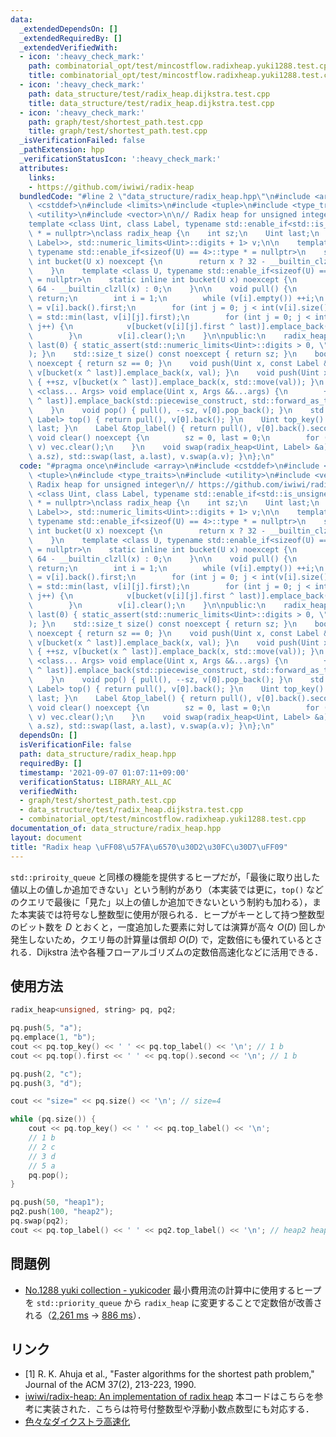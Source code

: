 ```yaml
---
data:
  _extendedDependsOn: []
  _extendedRequiredBy: []
  _extendedVerifiedWith:
  - icon: ':heavy_check_mark:'
    path: combinatorial_opt/test/mincostflow.radixheap.yuki1288.test.cpp
    title: combinatorial_opt/test/mincostflow.radixheap.yuki1288.test.cpp
  - icon: ':heavy_check_mark:'
    path: data_structure/test/radix_heap.dijkstra.test.cpp
    title: data_structure/test/radix_heap.dijkstra.test.cpp
  - icon: ':heavy_check_mark:'
    path: graph/test/shortest_path.test.cpp
    title: graph/test/shortest_path.test.cpp
  _isVerificationFailed: false
  _pathExtension: hpp
  _verificationStatusIcon: ':heavy_check_mark:'
  attributes:
    links:
    - https://github.com/iwiwi/radix-heap
  bundledCode: "#line 2 \"data_structure/radix_heap.hpp\"\n#include <array>\n#include\
    \ <cstddef>\n#include <limits>\n#include <tuple>\n#include <type_traits>\n#include\
    \ <utility>\n#include <vector>\n\n// Radix heap for unsigned integer\n// https://github.com/iwiwi/radix-heap\n\
    template <class Uint, class Label, typename std::enable_if<std::is_unsigned<Uint>::value>::type\
    \ * = nullptr>\nclass radix_heap {\n    int sz;\n    Uint last;\n    std::array<std::vector<std::pair<Uint,\
    \ Label>>, std::numeric_limits<Uint>::digits + 1> v;\n\n    template <class U,\
    \ typename std::enable_if<sizeof(U) == 4>::type * = nullptr>\n    static inline\
    \ int bucket(U x) noexcept {\n        return x ? 32 - __builtin_clz(x) : 0;\n\
    \    }\n    template <class U, typename std::enable_if<sizeof(U) == 8>::type *\
    \ = nullptr>\n    static inline int bucket(U x) noexcept {\n        return x ?\
    \ 64 - __builtin_clzll(x) : 0;\n    }\n\n    void pull() {\n        if (!v[0].empty())\
    \ return;\n        int i = 1;\n        while (v[i].empty()) ++i;\n        last\
    \ = v[i].back().first;\n        for (int j = 0; j < int(v[i].size()); j++) last\
    \ = std::min(last, v[i][j].first);\n        for (int j = 0; j < int(v[i].size());\
    \ j++) {\n            v[bucket(v[i][j].first ^ last)].emplace_back(std::move(v[i][j]));\n\
    \        }\n        v[i].clear();\n    }\n\npublic:\n    radix_heap() : sz(0),\
    \ last(0) { static_assert(std::numeric_limits<Uint>::digits > 0, \"Invalid type.\"\
    ); }\n    std::size_t size() const noexcept { return sz; }\n    bool empty() const\
    \ noexcept { return sz == 0; }\n    void push(Uint x, const Label &val) { ++sz,\
    \ v[bucket(x ^ last)].emplace_back(x, val); }\n    void push(Uint x, Label &&val)\
    \ { ++sz, v[bucket(x ^ last)].emplace_back(x, std::move(val)); }\n    template\
    \ <class... Args> void emplace(Uint x, Args &&...args) {\n        ++sz, v[bucket(x\
    \ ^ last)].emplace_back(std::piecewise_construct, std::forward_as_tuple(x), std::forward_as_tuple(args...));\n\
    \    }\n    void pop() { pull(), --sz, v[0].pop_back(); }\n    std::pair<Uint,\
    \ Label> top() { return pull(), v[0].back(); }\n    Uint top_key() { return pull(),\
    \ last; }\n    Label &top_label() { return pull(), v[0].back().second; }\n   \
    \ void clear() noexcept {\n        sz = 0, last = 0;\n        for (auto &vec :\
    \ v) vec.clear();\n    }\n    void swap(radix_heap<Uint, Label> &a) { std::swap(sz,\
    \ a.sz), std::swap(last, a.last), v.swap(a.v); }\n};\n"
  code: "#pragma once\n#include <array>\n#include <cstddef>\n#include <limits>\n#include\
    \ <tuple>\n#include <type_traits>\n#include <utility>\n#include <vector>\n\n//\
    \ Radix heap for unsigned integer\n// https://github.com/iwiwi/radix-heap\ntemplate\
    \ <class Uint, class Label, typename std::enable_if<std::is_unsigned<Uint>::value>::type\
    \ * = nullptr>\nclass radix_heap {\n    int sz;\n    Uint last;\n    std::array<std::vector<std::pair<Uint,\
    \ Label>>, std::numeric_limits<Uint>::digits + 1> v;\n\n    template <class U,\
    \ typename std::enable_if<sizeof(U) == 4>::type * = nullptr>\n    static inline\
    \ int bucket(U x) noexcept {\n        return x ? 32 - __builtin_clz(x) : 0;\n\
    \    }\n    template <class U, typename std::enable_if<sizeof(U) == 8>::type *\
    \ = nullptr>\n    static inline int bucket(U x) noexcept {\n        return x ?\
    \ 64 - __builtin_clzll(x) : 0;\n    }\n\n    void pull() {\n        if (!v[0].empty())\
    \ return;\n        int i = 1;\n        while (v[i].empty()) ++i;\n        last\
    \ = v[i].back().first;\n        for (int j = 0; j < int(v[i].size()); j++) last\
    \ = std::min(last, v[i][j].first);\n        for (int j = 0; j < int(v[i].size());\
    \ j++) {\n            v[bucket(v[i][j].first ^ last)].emplace_back(std::move(v[i][j]));\n\
    \        }\n        v[i].clear();\n    }\n\npublic:\n    radix_heap() : sz(0),\
    \ last(0) { static_assert(std::numeric_limits<Uint>::digits > 0, \"Invalid type.\"\
    ); }\n    std::size_t size() const noexcept { return sz; }\n    bool empty() const\
    \ noexcept { return sz == 0; }\n    void push(Uint x, const Label &val) { ++sz,\
    \ v[bucket(x ^ last)].emplace_back(x, val); }\n    void push(Uint x, Label &&val)\
    \ { ++sz, v[bucket(x ^ last)].emplace_back(x, std::move(val)); }\n    template\
    \ <class... Args> void emplace(Uint x, Args &&...args) {\n        ++sz, v[bucket(x\
    \ ^ last)].emplace_back(std::piecewise_construct, std::forward_as_tuple(x), std::forward_as_tuple(args...));\n\
    \    }\n    void pop() { pull(), --sz, v[0].pop_back(); }\n    std::pair<Uint,\
    \ Label> top() { return pull(), v[0].back(); }\n    Uint top_key() { return pull(),\
    \ last; }\n    Label &top_label() { return pull(), v[0].back().second; }\n   \
    \ void clear() noexcept {\n        sz = 0, last = 0;\n        for (auto &vec :\
    \ v) vec.clear();\n    }\n    void swap(radix_heap<Uint, Label> &a) { std::swap(sz,\
    \ a.sz), std::swap(last, a.last), v.swap(a.v); }\n};\n"
  dependsOn: []
  isVerificationFile: false
  path: data_structure/radix_heap.hpp
  requiredBy: []
  timestamp: '2021-09-07 01:07:11+09:00'
  verificationStatus: LIBRARY_ALL_AC
  verifiedWith:
  - graph/test/shortest_path.test.cpp
  - data_structure/test/radix_heap.dijkstra.test.cpp
  - combinatorial_opt/test/mincostflow.radixheap.yuki1288.test.cpp
documentation_of: data_structure/radix_heap.hpp
layout: document
title: "Radix heap \uFF08\u57FA\u6570\u30D2\u30FC\u30D7\uFF09"
---
```


`std::priroity_queue` と同様の機能を提供するヒープだが，「最後に取り出した値以上の値しか追加できない」という制約があり（本実装では更に，`top()` などのクエリで最後に「見た」以上の値しか追加できないという制約も加わる），また本実装では符号なし整数型に使用が限られる．ヒープがキーとして持つ整数型のビット数を $D$ とおくと，一度追加した要素に対しては演算が高々 $O(D)$ 回しか発生しないため，クエリ毎の計算量は償却 $O(D)$ で，定数倍にも優れているとされる．Dijkstra 法や各種フローアルゴリズムの定数倍高速化などに活用できる．

## 使用方法

```cpp
radix_heap<unsigned, string> pq, pq2;

pq.push(5, "a");
pq.emplace(1, "b");
cout << pq.top_key() << ' ' << pq.top_label() << '\n'; // 1 b
cout << pq.top().first << ' ' << pq.top().second << '\n'; // 1 b

pq.push(2, "c");
pq.push(3, "d");

cout << "size=" << pq.size() << '\n'; // size=4

while (pq.size()) {
    cout << pq.top_key() << ' ' << pq.top_label() << '\n';
    // 1 b
    // 2 c
    // 3 d
    // 5 a
    pq.pop();
}

pq.push(50, "heap1");
pq2.push(100, "heap2");
pq.swap(pq2);
cout << pq.top_label() << ' ' << pq2.top_label() << '\n'; // heap2 heap1
```

## 問題例

- [No.1288 yuki collection - yukicoder](https://yukicoder.me/problems/no/1288) 最小費用流の計算中に使用するヒープを `std::priority_queue` から `radix_heap` に変更することで定数倍が改善される（[2,261 ms](https://yukicoder.me/submissions/696945) → [886 ms](https://yukicoder.me/submissions/696946)）．

## リンク

- [1] R. K. Ahuja et al., "Faster algorithms for the shortest path problem,"
      Journal of the ACM 37(2), 213-223, 1990.
- [iwiwi/radix-heap: An implementation of radix heap](https://github.com/iwiwi/radix-heap) 本コードはこちらを参考に実装された．こちらは符号付整数型や浮動小数点数型にも対応する．
- [色々なダイクストラ高速化](https://www.slideshare.net/yosupo/ss-46612984)
